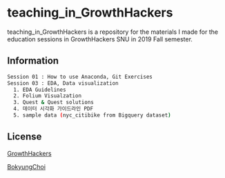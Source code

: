 # teaching_in_GrowthHackers

teaching_in_GrowthHackers is a repository for the materials I made for the education sessions in GrowthHackers SNU in 2019 Fall semester.

## Information


```bash
Session 01 : How to use Anaconda, Git Exercises
Session 03 : EDA, Data visualization
  1. EDA Guidelines
  2. Folium Visualzation
  3. Quest & Quest solutions
  4. 데이터 시각화 가이드라인 PDF
  5. sample data (nyc_citibike from Bigquery dataset)
```

## License
[GrowthHackers](https://ghmkt.kr)

[BokyungChoi](https://github.com/BokyungChoi)
